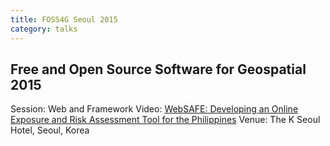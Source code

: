 ```yaml
---
title: FOSS4G Seoul 2015
category: talks
---
```

<!--more-->
## Free and Open Source Software for Geospatial 2015

Session: Web and Framework
Video: [WebSAFE: Developing an Online Exposure and Risk Assessment Tool for the Philippines](https://vimeo.com/142336887)
Venue: The K Seoul Hotel, Seoul, Korea
